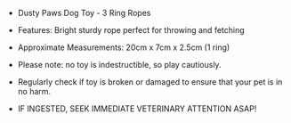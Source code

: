 - Dusty Paws Dog Toy - 3 Ring Ropes 

- Features: Bright sturdy rope perfect for throwing and fetching 
- Approximate Measurements: 20cm x 7cm x 2.5cm (1 ring)

- Please note: no toy is indestructible, so play cautiously. 
- Regularly check if toy is broken or damaged to ensure that your pet is in no harm. 
- IF INGESTED, SEEK IMMEDIATE VETERINARY ATTENTION ASAP!
